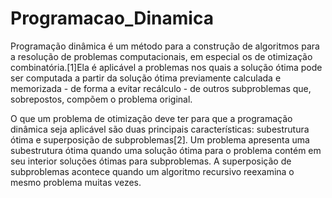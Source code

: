 # Programacao_Dinamica

Programação dinâmica é um método para a construção de algoritmos para a resolução de problemas computacionais, em especial os de otimização combinatória.[1]Ela é aplicável a problemas nos quais a solução ótima pode ser computada a partir da solução ótima previamente calculada e memorizada - de forma a evitar recálculo - de outros subproblemas que, sobrepostos, compõem o problema original.

O que um problema de otimização deve ter para que a programação dinâmica seja aplicável são duas principais características: subestrutura ótima e superposição de subproblemas[2]. Um problema apresenta uma subestrutura ótima quando uma solução ótima para o problema contém em seu interior soluções ótimas para subproblemas. A superposição de subproblemas acontece quando um algoritmo recursivo reexamina o mesmo problema muitas vezes.
